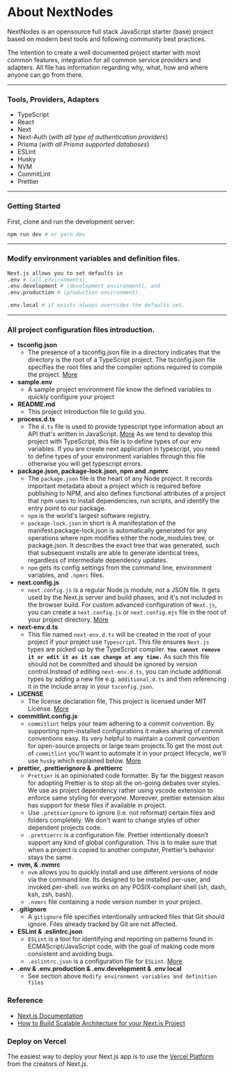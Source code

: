 # About NextNodes

NextNodes is an opensource full stack JavaScript starter (base) project based on modern best tools and following community best practices.

The intention to create a well documented project starter with most common features, integration for all common service providers and adapters. All file has information regarding why, what, how and where anyone can go from there.

---

### Tools, Providers, Adapters
- TypeScript
- React
- Next
- Next-Auth (*with all type of authentication providers*)
- Prisma (*with all Prisma supported databases*)
- ESLint
- Husky
- NVM
- CommitLint
- Prettier

---

### Getting Started

First, clone and run the development server:

```bash
npm run dev # or yarn dev
```
---

### Modify environment variables and definition files.
```bash
Next.js allows you to set defaults in 
.env # (all environments), 
.env.development # (development environment), and 
.env.production # (production environment).

.env.local # if exists always overrides the defaults set.
```

---

### All project configuration files introduction.

- **tsconfig.json** 
  - The presence of a tsconfig.json file in a directory indicates that the directory is the root of a TypeScript project. The tsconfig.json file specifies the root files and the compiler options required to compile the project.
  [More](https://www.typescriptlang.org/docs/handbook/tsconfig-json.html)
- **sample.env**
  - A sample project environment file know the defined variables to quickly configure your project
- **README.md**
  - This project introduction file to guild you.
- **process.d.ts**
  - The `d.ts` file is used to provide typescript type information about an API that's written in JavaScript. [More](https://thisthat.dev/d-ts-vs-ts/)
  As we tend to develop this project with TypeScript, this file is to define types of our env variables. If you are create next application in typescript, you need to define types of your environment variables through this file otherwise you will get typescript errors.
- **package.json, package-lock.json, npm and .npmrc**
  - The `package.json` file is the heart of any Node project. It records important metadata about a project which is required before publishing to NPM, and also defines functional attributes of a project that npm uses to install dependencies, run scripts, and identify the entry point to our package.
  - `npm` is the world's largest software registry.
  - `package-lock.json` in short is A manifestation of the manifest.package-lock.json is automatically generated for any operations where npm modifies either the node_modules tree, or package.json. It describes the exact tree that was generated, such that subsequent installs are able to generate identical trees, regardless of intermediate dependency updates.
  - `npm` gets its config settings from the command line, environment variables, and `.npmrc` files.
- **next.config.js**
  - `next.config.js` is a regular Node.js module, not a JSON file. It gets used by the Next.js server and build phases, and it's not included in the browser build. For custom advanced configuration of `Next.js`, you can create a `next.config.js` or `next.config.mjs` file in the root of your project directory. [More](https://nextjs.org/docs/api-reference/next.config.js/introduction)
- **next-env.d.ts**
  - This file named `next-env.d.ts` will be created in the root of your project if your project use `Typescript`. This file ensures `Next.js` types are picked up by the TypeScript compiler. **`You cannot remove it or edit it as it can change at any time.`** As such this file should not be committed and should be ignored by version control.Instead of editing `next-env.d.ts`, you can include additional types by adding a new file e.g. `additional.d.ts` and then referencing it in the include array in your `tsconfig.json`.
- **LICENSE**
  - The license declaration file, This project is licensed under MIT License. [More](https://fossa.com/blog/open-source-licenses-101-mit-license/)
- **commitlint.config.js**
  - `commitlint` helps your team adhering to a commit convention. By supporting npm-installed configurations it makes sharing of commit conventions easy. Its very helpful to maintain a commit convention for open-source projects or large team projects.To get the most out of `commitlint` you'll want to automate it in your project lifecycle, we'll use `husky` which explained below. [More](https://commitlint.js.org/#/./guides-local-setup?id=guides-local-setup)
- **prettier, .prettierignore & .prettierrc**
  - `Prettier` is an opinionated code formatter. By far the biggest reason for adopting Prettier is to stop all the on-going debates over styles. We use as project dependency rather using vscode extension to enforce same styling for everyone. Moreover, prettier extension also has support for these files if available in project.
  - Use `.prettierignore` to ignore (i.e. not reformat) certain files and folders completely. We don't want to change styles of other dependent projects code. 
  - `.prettierrc` is a configuration file. Prettier intentionally doesn’t support any kind of global configuration. This is to make sure that when a project is copied to another computer, Prettier’s behavior stays the same. 
- **nvm, & .nvmrc**
  - `nvm` allows you to quickly install and use different versions of node via the command line. Its designed to be installed per-user, and invoked per-shell. `nvm` works on any POSIX-compliant shell (sh, dash, ksh, zsh, bash).
  - `.nvmrc` file containing a node version number in your project.
- **.gitignore**
  - A `gitignore` file specifies intentionally untracked files that Git should ignore. Files already tracked by Git are not affected.
- **ESLint & .eslintrc.json**
  - `ESLint` is a tool for identifying and reporting on patterns found in ECMAScript/JavaScript code, with the goal of making code more consistent and avoiding bugs.
  - `.eslintrc.json` is a configuration file for `ESLint`. [More](https://eslint.org/docs/latest/user-guide/configuring/)
- **.env & .env.production & .env.development & .env local** 
  - See section above `Modify environment variables and definition files`


### Reference

- [Next.js Documentation](https://nextjs.org/docs)
- [How to Build Scalable Architecture for your Next.js Project](https://dev.to/alexeagleson/how-to-build-scalable-architecture-for-your-nextjs-project-2pb7)

### Deploy on Vercel

The easiest way to deploy your Next.js app is to use the [Vercel Platform](https://vercel.com/new?utm_medium=default-template&filter=next.js&utm_source=create-next-app&utm_campaign=create-next-app-readme) from the creators of Next.js.